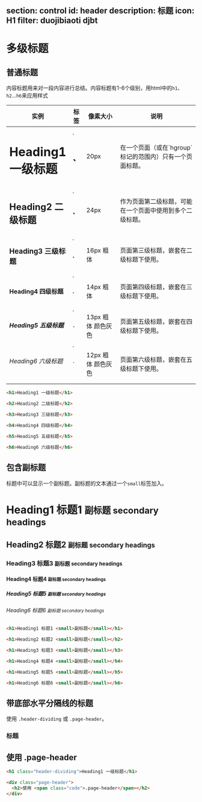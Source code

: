 ﻿section: control
id: header
description: 标题
icon: H1
filter: duojibiaoti djbt
---

# 多级标题

## 普通标题

内容标题用来对一段内容进行总结。内容标题有1-6个级别，用html中的`h1`、`h2`...`h6`来应用样式

<table class="table">
  <thead>
    <tr>
      <th style="width:30%">实例</th>
      <th>标签</th>
      <th>像素大小</th>
      <th>说明</th>
    </tr>
  </thead>
  <tbody>
    <tr>
      <td><h1>Heading1 一级标题</h1></td>
      <td>`<h1>`</h1></td>
      <td>20px</td>
      <td>在一个页面（或在`hgroup`标记的范围内）只有一个页面标题。</td>
    </tr>
    <tr>
      <td><h2>Heading2 二级标题</h2></td>
      <td>`<h2>`</h2></td>
      <td>24px</td>
      <td>作为页面第二级标题，可能在一个页面中使用到多个二级标题。</td>
    </tr>
    <tr>
      <td><h3>Heading3 三级标题</h3></td>
      <td>`<h3>`</h3></td>
      <td>16px 粗体</td>
      <td>页面第三级标题，嵌套在二级标题下使用。</td>
    </tr>
    <tr>
      <td><h4>Heading4 四级标题</h4></td>
      <td>`<h4>`</h4></td>
      <td>14px 粗体</td>
      <td>页面第四级标题，嵌套在三级标题下使用。</td>
    </tr>
    <tr>
      <td><h5>Heading5 五级标题</h5></td>
      <td>`<h5>`</h5></td>
      <td>13px 粗体 颜色灰色</td>
      <td>页面第五级标题，嵌套在四级标题下使用。</td>
    </tr>
    <tr>
      <td><h6>Heading6 六级标题</h6></td>
      <td>`<h6>`</h6></td>
      <td>12px 粗体 颜色灰色</td>
      <td>页面第六级标题，嵌套在五级标题下使用。</td>
    </tr>
  </tbody>
</table>

```html
<h1>Heading1 一级标题</h1>
```

```html
<h2>Heading2 二级标题</h2>
```

```html
<h3>Heading3 三级标题</h3>
```

```html
<h4>Heading4 四级标题</h4>
```

```html
<h5>Heading5 五级标题</h5>
```

```html
<h6>Heading6 六级标题</h6>
```

## 包含副标题

标题中可以显示一个副标题。副标题的文本通过一个`small`标签加入。

<div class="example" contenteditable="true">
  <h1>Heading1 标题1 <small>副标题 secondary headings</small></h1>
  <h2>Heading2 标题2 <small>副标题 secondary headings</small></h2>
  <h3>Heading3 标题3 <small>副标题 secondary headings</small></h3>
  <h4>Heading4 标题4 <small>副标题 secondary headings</small></h4>
  <h5>Heading5 标题5 <small>副标题 secondary headings</small></h5>
  <h6>Heading6 标题6 <small>副标题 secondary headings</small></h6>
</div>

```html
<h1>Heading1 标题1 <small>副标题</small></h1>
```

```html
<h1>Heading2 标题2 <small>副标题</small></h2>
```

```html
<h1>Heading3 标题3 <small>副标题</small></h3>
```

```html
<h1>Heading4 标题4 <small>副标题</small></h4>
```

```html
<h1>Heading5 标题5 <small>副标题</small></h5>
```

```html
<h1>Heading6 标题6 <small>副标题</small></h6>
```

## 带底部水平分隔线的标题

使用 `.header-dividing` 或 `.page-header`。

<div class="example" contenteditable="true">
  <h3 class="header-dividing">标题</h3>
  <div class="page-header">
    <h2>使用 <span class="code">.page-header</span></h2>
  </div>
</div>

```html
<h1 class="header-dividing">Heading1 一级标题</h1>
```

```html
<div class="page-header">
  <h2>使用 <span class="code">.page-header</span></h2>
</div>
```
